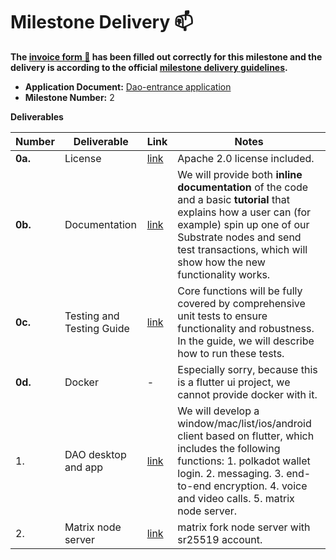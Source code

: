 # Milestone Delivery :mailbox:


**The [invoice form :pencil:](https://docs.google.com/forms/d/e/1FAIpQLSfmNYaoCgrxyhzgoKQ0ynQvnNRoTmgApz9NrMp-hd8mhIiO0A/viewform) has been filled out correctly for this milestone and the delivery is according to the official [milestone delivery guidelines](https://github.com/w3f/Grants-Program/blob/master/docs/Support%20Docs/milestone-deliverables-guidelines.md).**  

* **Application Document:** [Dao-entrance application](https://github.com/w3f/Grants-Program/blob/master/applications/dao-entrance-phase-1.md)
* **Milestone Number:** 2

**Deliverables**

| Number | Deliverable | Link | Notes |
| ------------- | ------------- | ------------- |------------- |
| **0a.** | License |[link](https://github.com/dao-entrance/app/blob/main/LICENSE)| Apache 2.0 license included. |
| **0b.** | Documentation |[link](https://github.com/dao-entrance/app/blob/main/docs/install_and_run.md)| We will provide both **inline documentation** of the code and a basic **tutorial** that explains how a user can (for example) spin up one of our Substrate nodes and send test transactions, which will show how the new functionality works. |
| **0c.** | Testing and Testing Guide |[link](https://github.com/dao-entrance/app/blob/main/docs/testing-guide.md)| Core functions will be fully covered by comprehensive unit tests to ensure functionality and robustness. In the guide, we will describe how to run these tests. |
| **0d.** | Docker |-| Especially sorry, because this is a flutter ui project, we cannot provide docker with it. |
| 1. | DAO desktop and app|[link](https://github.com/dao-entrance/app)| We will develop a window/mac/list/ios/android client based on flutter, which includes the following functions: 1. polkadot wallet login. 2. messaging. 3. end-to-end encryption. 4. voice and video calls. 5. matrix node server. |
| 2. | Matrix node server |[link](https://github.com/dao-entrance/org-node)| matrix fork node server with sr25519 account. |